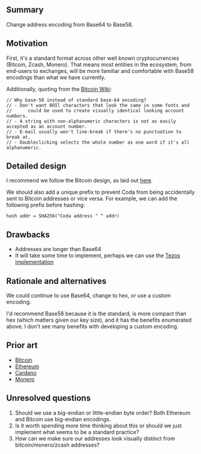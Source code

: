 ## Summary
[summary]: #summary

Change address encoding from Base64 to Base58.

## Motivation

[motivation]: #motivation

First, it's a standard format across other well known cryptocurrencies (Bitcoin, Zcash, Monero). That means most entities in the ecosystem, from end-users to exchanges, will be more familiar and comfortable with Base58 encodings than what we have currently.

Additionally, quoting from the [Bitcoin Wiki](https://en.bitcoin.it/wiki/Base58Check_encoding#Background): 

```
// Why base-58 instead of standard base-64 encoding?
// - Don't want 0OIl characters that look the same in some fonts and
//      could be used to create visually identical looking account numbers.
// - A string with non-alphanumeric characters is not as easily accepted as an account number.
// - E-mail usually won't line-break if there's no punctuation to break at.
// - Doubleclicking selects the whole number as one word if it's all alphanumeric.

```

## Detailed design

[detailed-design]: #detailed-design

I recommend we follow the Bitcoin design, as laid out [here](https://en.bitcoin.it/wiki/Base58Check_encoding#Base58_symbol_chart).

We should also add a unique prefix to prevent Coda from being accidentally sent to Bitcoin addresses or vice versa. For example, we can add the following prefix before hashing:

```hash addr = SHA256("Coda address " ^ addr)```

## Drawbacks
[drawbacks]: #drawbacks

- Addresses are longer than Base64
- It will take some time to implement, perhaps we can use the [Tezos implementation](https://github.com/vbmithr/ocaml-base58)

## Rationale and alternatives
[rationale-and-alternatives]: #rationale-and-alternatives

We could continue to use Base64, change to hex, or use a custom encoding. 

I'd recommend Base58 because it is the standard, is more compact than hex (which matters given our key size), and it has the benefits enumerated above. I don't see many benefits with developing a custom encoding.

## Prior art
[prior-art]: #prior-art

- [Bitcoin](https://en.bitcoin.it/wiki/Base58Check_encoding#Base58_symbol_chart)
- [Ethereum](https://github.com/ethereum/EIPs/blob/master/EIPS/eip-55.md)
- [Cardano](https://cardanodocs.com/cardano/addresses/)
- [Monero](https://monero.stackexchange.com/questions/1502/what-do-monero-addresses-have-in-common)

## Unresolved questions
[unresolved-questions]: #unresolved-questions

1. Should we use a big-endian or little-endian byte order? Both Ethereum and Bitcoin use big-endian encodings.
2. Is it worth spending more time thinking about this or should we just implement what seems to be a standard practice?
3. How can we make sure our addresses look visually distinct from bitcoin/monero/zcash addresses?
